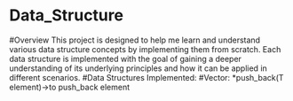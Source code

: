 # Data_Structure
#Overview
This project is designed to help me learn and understand various data structure concepts by implementing them from scratch. Each data structure is implemented with the goal of gaining a deeper understanding of its underlying principles and how it can be applied in different scenarios.
#Data Structures Implemented:
#Vector:
*push_back(T element)->to push_back element

